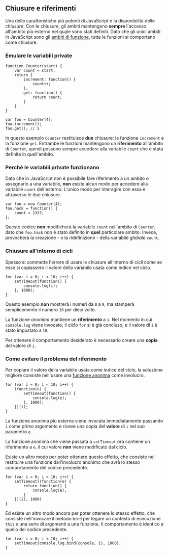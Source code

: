 ## Chiusure e riferimenti

Una delle caratteristiche più potenti di JavaScript è la disponibilità delle *chiusure*. Con le chiusure, gli ambiti mantengono **sempre** l'accesso all'ambito più esterno nel quale sono stati definiti. Dato che gli unici ambiti in JavaScript sono gli [ambiti di funzione](#function.scopes), tutte le funzioni si comportano come chiusure.

### Emulare le variabili private

    function Counter(start) {
        var count = start;
        return {
            increment: function() {
                count++;
            },
            get: function() {
                return count;
            }
        }
    }

    var foo = Counter(4);
    foo.increment();
    foo.get(); // 5

In questo esempio `Counter` restituisce **due** chiusure: la funzione `increment` e la funzione `get`. Entrambe le funzioni mantengono un **riferimento** all'ambito di `Counter`, quindi possono sempre accedere alla variabile `count` che è stata definita in quell'ambito.

### Perché le variabili private funzionano

Dato che in JavaScript non è possibile fare riferimento a un ambito o assegnarlo a una variabile, **non** esiste alcun modo per accedere alla variabile `count` dall'esterno. L'unico modo per interagire con essa è attraverso le due chiusure.

    var foo = new Counter(4);
    foo.hack = function() {
        count = 1337;
    };

Questo codice **non** modificherà la variabile `count` nell'ambito di `Counter`, dato che `foo.hack` non è stato definito in **quel** particolare ambito. Invece, provocherà la creazione - o la ridefinizione - della variabile *globale* `count`.

### Chiusure all'interno di cicli

Spesso si commette l'errore di usare le chiusure all'interno di cicli come se esse si copiassero il valore della variabile usata come indice nel ciclo.

    for (var i = 0; i < 10; i++) {
        setTimeout(function() {
            console.log(i);  
        }, 1000);
    }

Questo esempio **non** mostrerà i numeri da `0` a `9`, ma stamperà semplicemente il numero `10` per dieci volte.

La funzione *anonima* mantiene un **riferimento** a `i`. Nel momento in cui `console.log` viene invocato, il ciclo `for` si è già concluso, e il valore di `i` è stato impostato a `10`.

Per ottenere il comportamento desiderato è necessario creare una **copia** del valore di `i`.

### Come evitare il problema del riferimento

Per copiare il valore della variabile usata come indice del ciclo, la soluzione migliore consiste nell'usare una [funzione anonima](#function.scopes) come involucro.

    for (var i = 0; i < 10; i++) {
        (function(e) {
            setTimeout(function() {
                console.log(e);  
            }, 1000);
        })(i);
    }

La funzione anonima più esterna viene invocata immediatamente passando `i` come primo argomento e riceve una copia del **valore** di `i` nel suo parametro `e`.

La funzione anonima che viene passata a `setTimeout` ora contiene un riferimento a `e`, il cui valore **non** viene modificato dal ciclo.

Esiste un altro modo per poter ottenere questo effetto, che consiste nel restituire una funzione dall'involucro anonimo che avrà lo stesso comportamento del codice precedente.

    for (var i = 0; i < 10; i++) {
        setTimeout((function(e) {
            return function() {
                console.log(e);
            }
        })(i), 1000)
    }

Ed esiste un altro modo ancora per poter ottenere lo stesso effetto, che consiste nell'invocare il metodo `bind` per legare un contesto di esecuzione `this` e una serie di argomenti a una funzione. Il comportamento è identico a quello del codice precedente.

    for (var i = 0; i < 10; i++) {
        setTimeout(console.log.bind(console, i), 1000);
    }
